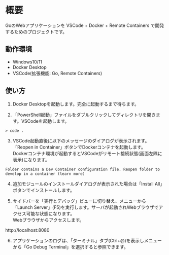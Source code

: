 # 概要

GoのWebアプリケーションを VSCode + Docker + Remote Containers で開発するためのプロジェクトです。

## 動作環境

- Windows10/11
- Docker Desktop
- VSCode(拡張機能: Go, Remote Containers)

## 使い方

1. Docker Desktopを起動します。完全に起動するまで待ちます。

2. 「PowerShell起動」ファイルをダブルクリックしてディレクトリを開きます。VSCodeを起動します。

```
> code .
```

3. VSCode起動直後に以下のメッセージのダイアログが表示されます。「Reopen in Container」ボタンでDockerコンテナを起動します。  
Dockerコンテナ環境が起動するとVSCodeがリモート接続状態(画面左隅に表示)になります。

```
Folder contains a Dev Container configuration file. Reopen folder to develop in a container (learn more)
```

4. 追加モジュールのインストールダイアログが表示された場合は「Install All」ボタンでインストールします。

5. サイドバーを「実行とデバッグ」ビューに切り替え、メニューから「Launch Server」(F5)を実行します。サーバが起動されWebブラウザでアクセス可能な状態になります。  
Webブラウザからアクセスします。

http://localhost:8080

6. アプリケーションのログは、「ターミナル」タブ(Ctrl+@)を表示しメニューから「Go Debug Terminal」を選択すると参照できます。
